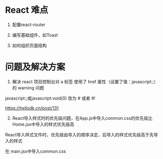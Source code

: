 # React 难点

1. 配置react-router

2. 编写基础组件，如Toast

3. 如何组织页面结构

# 问题及解决方案

1. 解决 react 项目控制台对 a 标签 使用了 href 属性（设置了值：javascript:;）的 warning 问题

javascript:;或javascript:void(0) 改为 # 或者 #!

https://hellodk.cn/post/131

2. React导入样式时的优先级问题，在App.js中导入common.css的优先级比Home.jsx中导入的样式优先级高

React导入样式文件时，优先级由导入的顺序决定，后导入的样式优先级高于先导入的样式

在 main.jsx中导入common.css